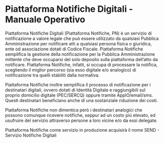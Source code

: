 # Piattaforma Notifiche Digitali - Manuale Operativo

Piattaforma Notifiche Digitali (Piattaforma Notifiche, PN) è un servizio di notificazione a valore legale che può essere utilizzato da qualsiasi Pubblica Amministrazione per notificare atti a qualsiasi persona fisica o giuridica, ente od associazione dotati di Codice Fiscale. Piattaforma Notifiche semplifica la gestione della notificazione per la Pubblica Amministrazione mittente che deve occuparsi del solo deposito sulla piattaforma dell’atto da notificare. Piattaforma Notifiche, infatti, si occupa di processare la notifica, scegliendo il miglior percorso (sia esso digitale e/o analogico) di notificazione tra quelli stabiliti dalla normativa.

Piattaforma Notifiche inoltre semplifica il processo di notificazione per i destinatari digitali, ovvero dotati di Identità Digitale e raggiungibili sul proprio domicilio digitale (PEC/SERCQ) oppure tramite AppIO/email/sms. Questi destinatari beneficiano anche di una sostanziale riduzione dei costi.

Piattaforma Notifiche non dimentica però i destinatari analogici che possono comunque ricevere notifiche, seppur ad un costo più elevato, ed usufruire del servizio attraverso persone a loro vicine e/o da essi delegate.

Piattaforma Notifiche come servizio in produzione acquisirà il nome SEND - Servizio Notifiche Digitali <img src="https://lh4.googleusercontent.com/wTQhHrmZ7MVq2c9SnIlAGk1Z7_H3sAk_MO5F4xWfkZiTZrgAxI-CjUMLlEwLXyWcyBzNVJnBIoB5mICkeUDJKttjNIwT2oAt6trj21p6UwO6tQHSeviJeQ0TiZmTG3OiZiRAWFR6LfhzvoWQbH0FhQQ" alt="" data-size="line">
